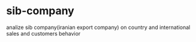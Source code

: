 # sib-company
  analize sib company(iranian export company) on country and international sales and customers behavior
